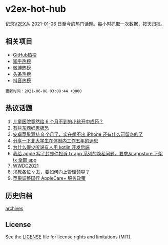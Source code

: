 # v2ex-hot-hub

 记录[V2EX](https://www.v2ex.com/)从 2021-01-06 日至今的热门话题。每小时抓取一次数据，按天[归档](archives)。
 
 ## 相关项目

- [GitHub热榜](https://github.com/snaildev/github-hot-hub)
- [知乎热榜](https://github.com/snaildev/zhihu-hot-hub)
- [微博热榜](https://github.com/snaildev/weibo-hot-hub)
- [头条热榜](https://github.com/snaildev/toutiao-hot-hub)
- [抖音热榜](https://github.com/snaildev/douyin-hot-hub)


 `更新时间：2021-06-08 03:08:44 +0800`

## 热议话题

1. [儿童医院竟然给 6 个月不到的小孩开中成药？](https://www.v2ex.com/t/781819)
1. [有些东西细思极恐](https://www.v2ex.com/t/781794)
1. [安卓苹果双持 8 个月了，实在想不出 iPhone 还有什么可留恋的了](https://www.v2ex.com/t/781943)
1. [分享一下北大学生在体制内工作五年的迷思](https://www.v2ex.com/t/781821)
1. [为什么很少听说有人用 kotlin 开发后端](https://www.v2ex.com/t/781828)
1. [我给 apple 写了封邮件投诉 tx app 系列的隐私问题，要求从 appstore 下架 tx 全部 app](https://www.v2ex.com/t/781843)
1. [WWDC2021](https://www.v2ex.com/t/781790)
1. [求教各位 v 友，要如何向上管理领导？](https://www.v2ex.com/t/781782)
1. [苹果调整国行 AppleCare+ 服务政策](https://www.v2ex.com/t/781791)

## 历史归档

[archives](archives)

## License

See the [LICENSE](LICENSE) file for license rights and limitations (MIT).
